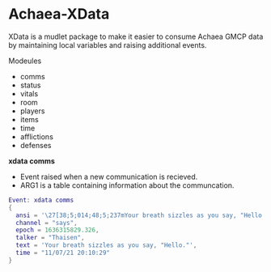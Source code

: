 # Achaea-XData

XData is a mudlet package to make it easier to consume Achaea GMCP data by maintaining local variables and raising additional events.

Modeules
- comms
- status
- vitals
- room
- players
- items
- time
- afflictions
- defenses



**xdata comms**
- Event raised when a new communication is recieved.
- ARG1 is a table containing information about the communcation.

```lua
Event: xdata comms
{
  ansi = '\27[38;5;014;48;5;237mYour breath sizzles as you say, "Hello."\27[0;37m',
  channel = "says",
  epoch = 1636315829.326,
  talker = "Thaisen",
  text = 'Your breath sizzles as you say, "Hello."',
  time = "11/07/21 20:10:29"
}
```
